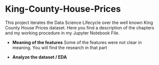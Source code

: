 # King-County-House-Prices

This project iterates the Data Science Lifecycle over the well known King County House Prices dataset. Here you find a description of the chapters and my working procedure in my Jupyter Notebook File.

* **Meaning of the features** 
Some of the features were not clear in meaning. You will find the research in that part

* **Analyze the dataset / EDA** 

